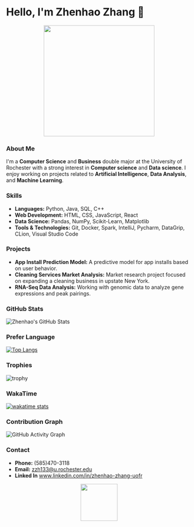 # Hello, I'm Zhenhao Zhang 👋

<div align="center">
  <img src="https://media.giphy.com/media/L8K62iTDkzGX6/giphy.gif" width="300">
</div>

### About Me
I'm a **Computer Science** and **Business** double major at the University of Rochester with a strong interest in **Computer science** and **Data science**. I enjoy working on projects related to **Artificial Intelligence**, **Data Analysis**, and **Machine Learning**.

### Skills
- **Languages:** Python, Java, SQL, C++
- **Web Development:** HTML, CSS, JavaScript, React
- **Data Science:** Pandas, NumPy, Scikit-Learn, Matplotlib
- **Tools & Technologies:** Git, Docker, Spark, IntelliJ, Pycharm, DataGrip, CLion, Visual Studio Code

### Projects
- **App Install Prediction Model:** A predictive model for app installs based on user behavior.
- **Cleaning Services Market Analysis:** Market research project focused on expanding a cleaning business in upstate New York.
- **RNA-Seq Data Analysis:** Working with genomic data to analyze gene expressions and peak pairings.

### GitHub Stats
![Zhenhao's GitHub Stats](https://github-readme-stats.vercel.app/api?username=X0X0X00&show_icons=true&theme=transparent)


### Prefer Language
[![Top Langs](https://github-readme-stats.vercel.app/api/top-langs/?username=anuraghazra&layout=compact)](https://github.com/X0X0X00/github-readme-stats)


### Trophies
![trophy](https://github-profile-trophy.vercel.app/?username=X0X0X00&theme=flat&column=7)


### WakaTime
[![wakatime stats](https://github-readme-stats.vercel.app/api/wakatime?username=zzzh&theme=transparent)](https://wakatime.com/@zzzh)


### Contribution Graph
![GitHub Activity Graph](https://github-activity-graph.vercel.app/graph?username=X0X0X00&theme=github-compact)


### Contact
- **Phone:** (585)470-3118
- **Email:** zzh133@u.rochester.edu
- **Linked In** www.linkedin.com/in/zhenhao-zhang-uofr


<div align="center">
  <a href="https://github.com/X0X0X00">
    <img src="https://media.giphy.com/media/HoffxyN8ghVuw/giphy.gif" width="100">
  </a>
</div>

